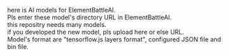 here is AI models for ElementBattleAI.  
Pls enter these model's directory URL in ElementBattleAI.  
this repositry needs many models.  
if you developed the new model, pls upload here or else URL.  
Model's format are "tensorflow.js layers format", configured JSON file and bin file.
